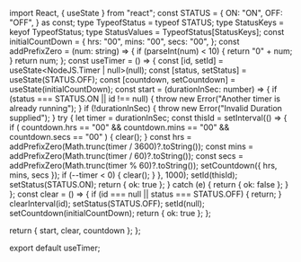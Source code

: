 import React, { useState } from "react";
const STATUS = {
  ON: "ON",
  OFF: "OFF",
} as const;
type TypeofStatus = typeof STATUS;
type StatusKeys = keyof TypeofStatus;
type StatusValues = TypeofStatus[StatusKeys];
const initialCountDown = {
  hrs: "00",
  mins: "00",
  secs: "00",
};
const addPrefixZero = (num: string) => {
  if (parseInt(num) < 10) {
    return "0" + num;
  }
  return num;
};
const useTimer = () => {
  const [id, setId] = useState<NodeJS.Timer | null>(null);
  const [status, setStatus] = useState<StatusValues>(STATUS.OFF);
  const [countdown, setCountdown] = useState(initialCountDown);
  const start = (durationInSec: number) => {
    if (status === STATUS.ON || id !== null) {
      throw new Error("Another timer is already running");
    }
    if (!durationInSec) {
      throw new Error("Invalid Duration supplied");
    }
    try {
      let timer = durationInSec;
      const thisId = setInterval(() => {
        if (
          countdown.hrs == "00" &&
          countdown.mins == "00" &&
          countdown.secs == "00"
        ) {
          clear();
        }
        const hrs = addPrefixZero(Math.trunc(timer / 3600)?.toString());
        const mins = addPrefixZero(Math.trunc(timer / 60)?.toString());
        const secs = addPrefixZero(Math.trunc(timer % 60)?.toString());
        setCountdown({ hrs, mins, secs });
        if (--timer < 0) {
          clear();
        }
      }, 1000);
      setId(thisId);
      setStatus(STATUS.ON);
      return { ok: true };
    } catch (e) {
      return { ok: false };
    }
  };
  const clear = () => {
    if (id === null || status === STATUS.OFF) {
      return;
    }
    clearInterval(id);
    setStatus(STATUS.OFF);
    setId(null);
    setCountdown(initialCountDown);
    return { ok: true };
  };

  return { start, clear, countdown };
};

export default useTimer;
